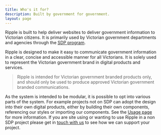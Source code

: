 ```yaml
---
title: Who's it for?
description: Built by government for government.
layout: page
---
```


Ripple is built to help deliver websites to deliver government information to Victorian citizens. It is primarily used by Victorian government departments and agencies through the [SDP program](https://www.vic.gov.au/single-digital-presence). 

Ripple is designed to make it easy to communicate government information in a clear, concise and accessible manner for all Victorians. It is solely used to represent the Victorian government brand in digital products and services.

> Ripple is intended for Victorian government branded products only, and should only be used to produce approved Victorian government branded communications.

As the system is intended to be modular, it is possible to opt into various parts of the system. For example projects not on SDP can adopt the design into their own digital products, either by building their own components, referencing our styles or importing our components. See the [Usage page](../3.develop/3.usage.md) for more information. If you are site using or wanting to use Ripple in a non SDP project please get in [touch with us](3.getting-support.md) to see how we can support your project.
